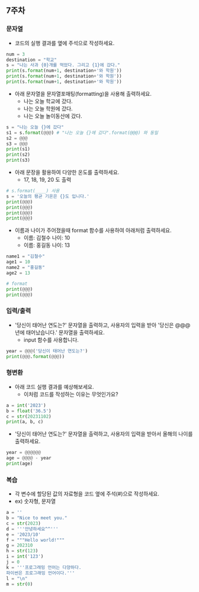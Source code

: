 ## 7주차


### 문자열


- 코드의 실행 결과를 옆에 주석으로 작성하세요.

```python
num = 3
destination = "학교"
s = "나는 사과 {0}개를 먹었다. 그리고 {1}에 갔다."
print(s.format(num+1, destination+'와 학원'))
print(s.format(num+1, destination+'와 학원'))
print(s.format(num+1, destination+'와 학원'))
```

- 아래 문자열을 문자열포매팅(formatting)을 사용해 출력하세요.
  - 나는 오늘 학교에 갔다.
  - 나는 오늘 학원에 갔다.
  - 나는 오늘 놀이동산에 갔다.

```python
s = "나는 오늘 {}에 갔다"
s1 = s.format(@@@) # "나는 오늘 {}에 갔다".format(@@@) 와 동일
s2 = @@@
s3 = @@@
print(s1)
print(s2)
print(s3)
```

- 아래 문장을 활용하여 다양한 온도를 출력하세요.
  - 17, 18, 19, 20 도 출력

```python
# s.format(____) 사용
s = '오늘의 평균 기온은 {}도 입니다.'
print(@@@)
print(@@@)
print(@@@)
print(@@@)
```

- 이름과 나이가 주어졌을때 format 함수를 사용하여 아래처럼 출력하세요.
  - 이름: 김철수 나이: 10
  - 이름: 홍길동 나이: 13

```python
name1 = "김철수"   
age1 = 10   
name2 = "홍길동"   
age2 = 13   

# format
print(@@@)
print(@@@)

```


### 입력/출력

- '당신이 태어난 연도는?' 문자열을 출력하고, 사용자의 입력을 받아 '당신은 @@@년에 태어났습니다.' 문자열을 출력하세요.
  - input 함수를 사용합니다.

```python
year = @@@('당신이 태어난 연도는?')
print(@@@.format(@@@))
```

### 형변환

- 아래 코드 실행 결과를 예상해보세요.
  - 이처럼 코드를 작성하는 이유는 무엇인가요?

```python
a = int('2023')
b = float('36.5')
c = str(20231102)
print(a, b, c)
```


- '당신이 태어난 연도는?' 문자열을 출력하고, 사용자의 입력을 받아서 올해의 나이를 출력하세요.

```python
year = @@@@@@
age = @@@@ - year
print(age)
```



### 복습

- 각 변수에 할당된 값의 자료형을 코드 옆에 주석(#)으로 작성하세요.
 - ex) 숫자형, 문자열

```python
a = ''
b = "Nice to meet you."
c = str(2023)
d = '''안녕하세요^^'''
e = '2023/10'
f = """Hello world!"""
g = 202310
h = str(123)
i = int('123')
j = 0
k = '''프로그래밍 언어는 다양하다.
파이썬은 프로그래밍 언어이다.'''
l = "\n"
m = str(0)
```



